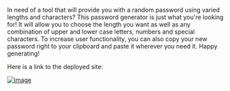 In need of a tool that will provide you with a random password using varied lengths and characters? This password generator is just what you're looking for! It will allow you to choose the length you want as well as any combination of upper and lower case letters, numbers and special characters. To increase user functionality, you can also copy your new password right to your clipboard and paste it wherever you need it. Happy generating!

Here is a link to the deployed site:

<a href= "https://sjervin07.github.io/Password_Generator/">

![image](https://user-images.githubusercontent.com/56142782/68539806-6aa8c800-034e-11ea-8bdf-5a1284733280.png)



